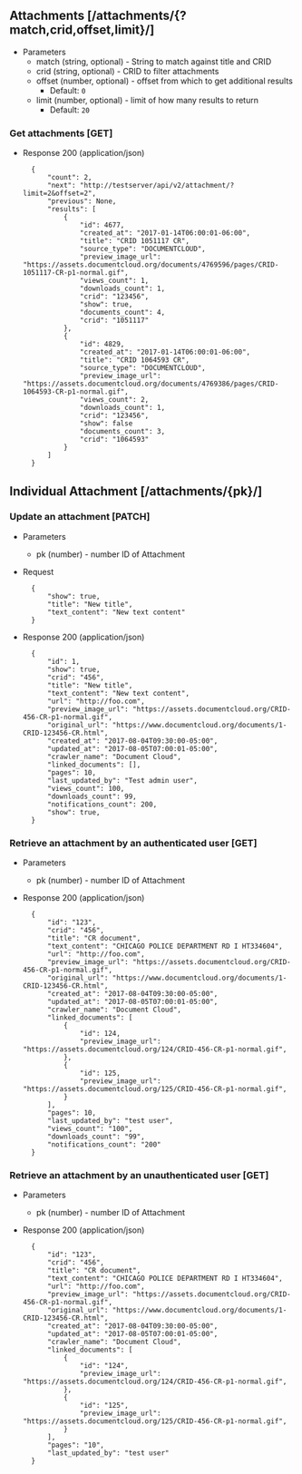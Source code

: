 ## Attachments [/attachments/{?match,crid,offset,limit}/]

+ Parameters
    + match (string, optional) - String to match against title and CRID
    + crid (string, optional) - CRID to filter attachments
    + offset (number, optional) - offset from which to get additional results
        + Default: `0`
    + limit (number, optional) - limit of how many results to return
        + Default: `20`

### Get attachments [GET]

+ Response 200 (application/json)

        {
            "count": 2,
            "next": "http://testserver/api/v2/attachment/?limit=2&offset=2",
            "previous": None,
            "results": [
                {
                    "id": 4677,
                    "created_at": "2017-01-14T06:00:01-06:00",
                    "title": "CRID 1051117 CR",
                    "source_type": "DOCUMENTCLOUD",
                    "preview_image_url": "https://assets.documentcloud.org/documents/4769596/pages/CRID-1051117-CR-p1-normal.gif",
                    "views_count": 1,
                    "downloads_count": 1,
                    "crid": "123456",
                    "show": true,
                    "documents_count": 4,
                    "crid": "1051117"
                },
                {
                    "id": 4829,
                    "created_at": "2017-01-14T06:00:01-06:00",
                    "title": "CRID 1064593 CR",
                    "source_type": "DOCUMENTCLOUD",
                    "preview_image_url": "https://assets.documentcloud.org/documents/4769386/pages/CRID-1064593-CR-p1-normal.gif",
                    "views_count": 2,
                    "downloads_count": 1,
                    "crid": "123456",
                    "show": false
                    "documents_count": 3,
                    "crid": "1064593"
                }
            ]
        }

## Individual Attachment [/attachments/{pk}/]

### Update an attachment [PATCH]

+ Parameters
    + pk (number) - number ID of Attachment

+ Request

        {
            "show": true,
            "title": "New title",
            "text_content": "New text content"
        }

+ Response 200 (application/json)

        {
            "id": 1,
            "show": true,
            "crid": "456",
            "title": "New title",
            "text_content": "New text content",
            "url": "http://foo.com",
            "preview_image_url": "https://assets.documentcloud.org/CRID-456-CR-p1-normal.gif",
            "original_url": "https://www.documentcloud.org/documents/1-CRID-123456-CR.html",
            "created_at": "2017-08-04T09:30:00-05:00",
            "updated_at": "2017-08-05T07:00:01-05:00",
            "crawler_name": "Document Cloud",
            "linked_documents": [],
            "pages": 10,
            "last_updated_by": "Test admin user",
            "views_count": 100,
            "downloads_count": 99,
            "notifications_count": 200,
            "show": true,
        }
        
### Retrieve an attachment by an authenticated user [GET]

+ Parameters
    + pk (number) - number ID of Attachment
    
    
+ Response 200 (application/json)

        {
            "id": "123",
            "crid": "456",
            "title": "CR document",
            "text_content": "CHICAGO POLICE DEPARTMENT RD I HT334604",
            "url": "http://foo.com",
            "preview_image_url": "https://assets.documentcloud.org/CRID-456-CR-p1-normal.gif",
            "original_url": "https://www.documentcloud.org/documents/1-CRID-123456-CR.html",
            "created_at": "2017-08-04T09:30:00-05:00",
            "updated_at": "2017-08-05T07:00:01-05:00",
            "crawler_name": "Document Cloud",
            "linked_documents": [
                {
                    "id": 124,
                    "preview_image_url": "https://assets.documentcloud.org/124/CRID-456-CR-p1-normal.gif",
                },
                {
                    "id": 125,
                    "preview_image_url": "https://assets.documentcloud.org/125/CRID-456-CR-p1-normal.gif",
                }
            ],
            "pages": 10,
            "last_updated_by": "test user",
            "views_count": "100",
            "downloads_count": "99",
            "notifications_count": "200"
        }
        
### Retrieve an attachment by an unauthenticated user [GET]

+ Parameters
    + pk (number) - number ID of Attachment
    
    
+ Response 200 (application/json)

        {
            "id": "123",
            "crid": "456",
            "title": "CR document",
            "text_content": "CHICAGO POLICE DEPARTMENT RD I HT334604",
            "url": "http://foo.com",
            "preview_image_url": "https://assets.documentcloud.org/CRID-456-CR-p1-normal.gif",
            "original_url": "https://www.documentcloud.org/documents/1-CRID-123456-CR.html",
            "created_at": "2017-08-04T09:30:00-05:00",
            "updated_at": "2017-08-05T07:00:01-05:00",
            "crawler_name": "Document Cloud",
            "linked_documents": [
                {
                    "id": "124",
                    "preview_image_url": "https://assets.documentcloud.org/124/CRID-456-CR-p1-normal.gif",
                },
                {
                    "id": "125",
                    "preview_image_url": "https://assets.documentcloud.org/125/CRID-456-CR-p1-normal.gif",
                }
            ],
            "pages": "10",
            "last_updated_by": "test user"
        }
